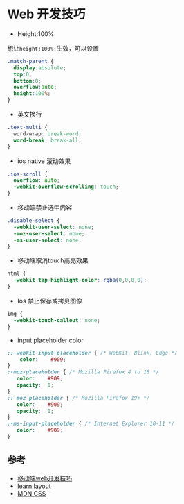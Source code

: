 # Web 开发技巧

* Height:100%

想让`height:100%;`生效，可以设置

```css
.match-parent {
  display:absolute;
  top:0;
  bottom:0;
  overflow:auto;
  height:100%;
}
```

* 英文换行

```css
.text-multi {
  word-wrap: break-word;
  word-break: break-all;
}
```

* ios native 滚动效果

```css
.ios-scroll {
  overflow: auto;
  -webkit-overflow-scrolling: touch;
}

```

* 移动端禁止选中内容

```css
.disable-select {
  -webkit-user-select: none;
  -moz-user-select: none;
  -ms-user-select: none;
}
```

* 移动端取消touch高亮效果

```css
html {
  -webkit-tap-highlight-color: rgba(0,0,0,0);
}
```

* Ios 禁止保存或拷贝图像

```css
img {
  -webkit-touch-callout: none;
}

```

* input placeholder color

```css
::-webkit-input-placeholder { /* WebKit, Blink, Edge */
    color:    #909;
}
:-moz-placeholder { /* Mozilla Firefox 4 to 18 */
   color:    #909;
   opacity:  1;
}
::-moz-placeholder { /* Mozilla Firefox 19+ */
   color:    #909;
   opacity:  1;
}
:-ms-input-placeholder { /* Internet Explorer 10-11 */
   color:    #909;
}
```


## 参考

- [移动端web开发技巧](http://ljinkai.github.io/2015/06/06/mobile-web-skill/)
- [learn layout](http://zh.learnlayout.com/)
- [MDN CSS](https://developer.mozilla.org/zh-CN/docs/Web/CSS/)